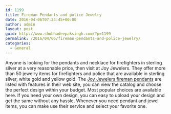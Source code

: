 ```yaml
---
id: 1199
title: Fireman Pendants and police Jewelry
date: 2016-04-06T07:24:45+00:00
author: admin
layout: post
guid: http://www.shobhadeepaksingh.com/?p=1199
permalink: /2016/04/06/fireman-pendants-and-police-jewelry/
categories:
  - General
---
```

Anyone is looking for the pendants and necklace for firefighters in sterling silver at a very reasonable price, then visit at Joy Jewelers. They offer more than 50 jewelry items for firefighters and police that are available in sterling silver, white gold and yellow gold. The [Joy Jewelers fireman pendants](http://www.joyjewelers.com/modules/catalog/index.php?catid=69) are listed with features in their web site, you can view the catalog and choose the perfect design within your budget. Most popular choices are available here. If you need your own design, you can easy to upload your design and get the same without any hassle. Whenever you need pendant and jewel items, you can make use their service and select your favorite one.